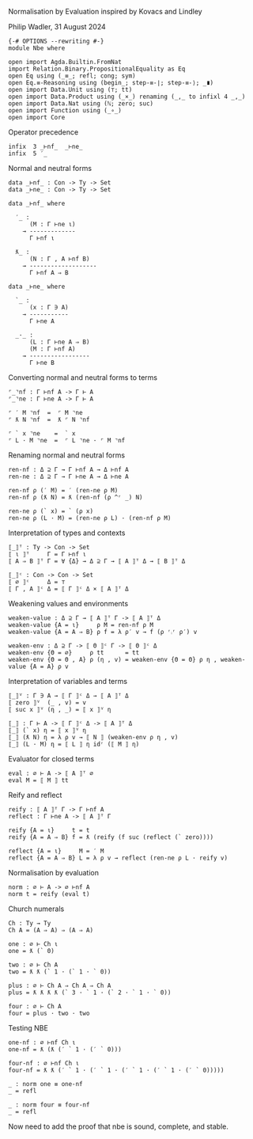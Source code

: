 Normalisation by Evaluation
inspired by Kovacs and Lindley

Philip Wadler, 31 August 2024
```
{-# OPTIONS --rewriting #-}
module Nbe where

open import Agda.Builtin.FromNat
import Relation.Binary.PropositionalEquality as Eq
open Eq using (_≡_; refl; cong; sym)
open Eq.≡-Reasoning using (begin_; step-≡-∣; step-≡-⟩; _∎)
open import Data.Unit using (⊤; tt)
open import Data.Product using (_×_) renaming (_,_ to infixl 4 _,_)
open import Data.Nat using (ℕ; zero; suc)
open import Function using (_∘_)
open import Core
```

Operator precedence
```
infix  3 _⊢nf_  _⊢ne_
infix  5 ′_
```

Normal and neutral forms
```
data _⊢nf_ : Con -> Ty -> Set
data _⊢ne_ : Con -> Ty -> Set

data _⊢nf_ where

  ′_ :
      (M : Γ ⊢ne ι)
    → -------------
      Γ ⊢nf ι

  ƛ_ :
      (N : Γ , A ⊢nf B)
    → -------------------
      Γ ⊢nf A ⇒ B

data _⊢ne_ where

  `_ :
      (x : Γ ∋ A)
    → -----------
      Γ ⊢ne A

  _·_ :
      (L : Γ ⊢ne A ⇒ B)
      (M : Γ ⊢nf A)
    → -----------------
      Γ ⊢ne B
```

Converting normal and neutral forms to terms
```
⌜_⌝nf : Γ ⊢nf A -> Γ ⊢ A
⌜_⌝ne : Γ ⊢ne A -> Γ ⊢ A

⌜ ′ M ⌝nf  =  ⌜ M ⌝ne
⌜ ƛ N ⌝nf  =  ƛ ⌜ N ⌝nf

⌜ ` x ⌝ne    =  ` x
⌜ L · M ⌝ne  =  ⌜ L ⌝ne · ⌜ M ⌝nf
```

Renaming normal and neutral forms
```
ren-nf : Δ ⊇ Γ → Γ ⊢nf A → Δ ⊢nf A
ren-ne : Δ ⊇ Γ → Γ ⊢ne A → Δ ⊢ne A

ren-nf ρ (′ M) = ′ (ren-ne ρ M)
ren-nf ρ (ƛ N) = ƛ (ren-nf (ρ ^ʳ _) N)

ren-ne ρ (` x) = ` (ρ x)
ren-ne ρ (L · M) = (ren-ne ρ L) · (ren-nf ρ M)
```

Interpretation of types and contexts
```
⟦_⟧ᵀ : Ty -> Con -> Set
⟦ ι ⟧ᵀ     Γ = Γ ⊢nf ι
⟦ A ⇒ B ⟧ᵀ Γ = ∀ {Δ} → Δ ⊇ Γ → ⟦ A ⟧ᵀ Δ → ⟦ B ⟧ᵀ Δ

⟦_⟧ᶜ : Con -> Con -> Set
⟦ ∅ ⟧ᶜ     Δ = ⊤
⟦ Γ , A ⟧ᶜ Δ = ⟦ Γ ⟧ᶜ Δ × ⟦ A ⟧ᵀ Δ
```

Weakening values and environments
```
weaken-value : Δ ⊇ Γ → ⟦ A ⟧ᵀ Γ -> ⟦ A ⟧ᵀ Δ
weaken-value {A = ι}     ρ M = ren-nf ρ M
weaken-value {A = A ⇒ B} ρ f = λ ρ′ v → f (ρ ʳ⨾ʳ ρ′) v

weaken-env : Δ ⊇ Γ -> ⟦ Θ ⟧ᶜ Γ -> ⟦ Θ ⟧ᶜ Δ
weaken-env {Θ = ∅}     ρ tt      = tt
weaken-env {Θ = Θ , A} ρ (η , v) = weaken-env {Θ = Θ} ρ η , weaken-value {A = A} ρ v
```

Interpretation of variables and terms
```
⟦_⟧ⱽ : Γ ∋ A → ⟦ Γ ⟧ᶜ Δ → ⟦ A ⟧ᵀ Δ
⟦ zero ⟧ⱽ  (_ , v) = v
⟦ suc x ⟧ⱽ (η , _) = ⟦ x ⟧ⱽ η

⟦_⟧ : Γ ⊢ A -> ⟦ Γ ⟧ᶜ Δ -> ⟦ A ⟧ᵀ Δ
⟦_⟧ (` x) η = ⟦ x ⟧ⱽ η
⟦_⟧ (ƛ N) η = λ ρ v → ⟦ N ⟧ (weaken-env ρ η , v)
⟦_⟧ (L · M) η = ⟦ L ⟧ η idʳ (⟦ M ⟧ η)
```

Evaluator for closed terms
```
eval : ∅ ⊢ A -> ⟦ A ⟧ᵀ ∅
eval M = ⟦ M ⟧ tt
```

Reify and reflect
```
reify : ⟦ A ⟧ᵀ Γ -> Γ ⊢nf A
reflect : Γ ⊢ne A -> ⟦ A ⟧ᵀ Γ

reify {A = ι}     t = t
reify {A = A ⇒ B} f = ƛ (reify (f suc (reflect (` zero))))

reflect {A = ι}     M = ′ M
reflect {A = A ⇒ B} L = λ ρ v → reflect (ren-ne ρ L · reify v)
```

Normalisation by evaluation
```
norm : ∅ ⊢ A -> ∅ ⊢nf A
norm t = reify (eval t)
```

Church numerals
```
Ch : Ty → Ty
Ch A = (A ⇒ A) ⇒ (A ⇒ A)

one : ∅ ⊢ Ch ι
one = ƛ (` 0)

two : ∅ ⊢ Ch A
two = ƛ ƛ (` 1 · (` 1 · ` 0))

plus : ∅ ⊢ Ch A ⇒ Ch A ⇒ Ch A
plus = ƛ ƛ ƛ ƛ (` 3 · ` 1 · (` 2 · ` 1 · ` 0))

four : ∅ ⊢ Ch A
four = plus · two · two
```

Testing NBE
```
one-nf : ∅ ⊢nf Ch ι
one-nf = ƛ (ƛ (′ ` 1 · (′ ` 0)))

four-nf : ∅ ⊢nf Ch ι
four-nf = ƛ ƛ (′ ` 1 · (′ ` 1 · (′ ` 1 · (′ ` 1 · (′ ` 0)))))

_ : norm one ≡ one-nf
_ = refl

_ : norm four ≡ four-nf
_ = refl
```

Now need to add the proof that nbe is sound, complete, and stable.

